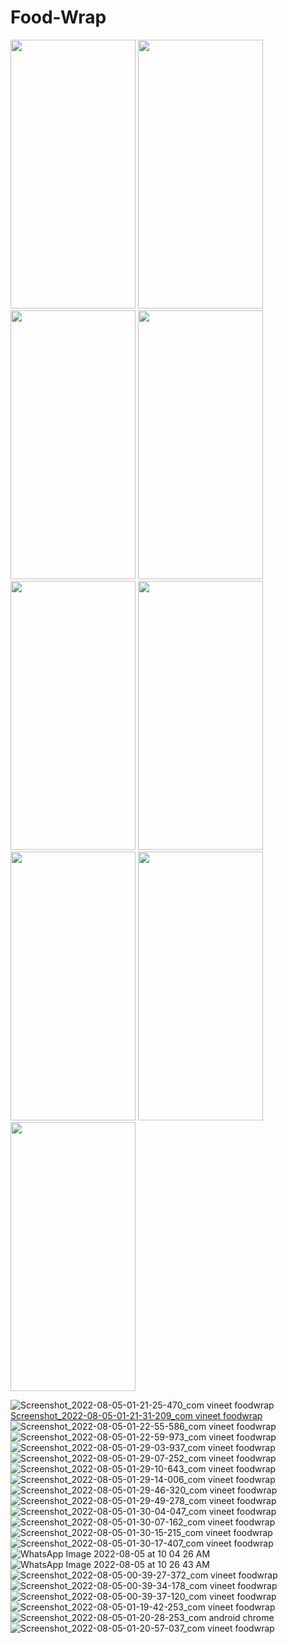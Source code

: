 # Food-Wrap

<img src="https://user-images.githubusercontent.com/83583852/196516348-a567c337-5b7b-41fd-8b3d-d16ce1817b19.jpg" style="width:200px; height:430px;"/>
<img src="https://user-images.githubusercontent.com/83583852/196516359-a70c814f-0d73-4b7f-b1ec-fc0946ae1297.jpg" style="width:200px; height:430px;"/>
<img src="https://user-images.githubusercontent.com/83583852/196516363-75d9b16a-a809-469d-a2e3-a4939e5f249a.jpg" style="width:200px; height:430px;"/>
<img src="https://user-images.githubusercontent.com/83583852/196516366-249399b6-0f96-4840-9352-f43236420f7e.jpg" style="width:200px; height:430px;"/>
<img src="https://user-images.githubusercontent.com/83583852/196516368-5410cbfc-d49a-46d5-932d-763afae26b05.jpg" style="width:200px; height:430px;"/>
<img src="https://user-images.githubusercontent.com/83583852/196516373-03d68e2e-8240-4611-b4fa-1724464752f7.jpg" style="width:200px; height:430px;"/>
<img src="https://user-images.githubusercontent.com/83583852/196516374-1bed448a-8a6e-4d4c-8b9b-fbb4e51952db.jpg" style="width:200px; height:430px;"/>
<img src="https://user-images.githubusercontent.com/83583852/196516378-e148e713-596d-4c2c-8c2d-5a44f3e48ccd.jpg" style="width:200px; height:430px;"/>
<img src="https://user-images.githubusercontent.com/83583852/196516383-9aa6b056-d7d8-4566-b510-0f73ffec94e4.jpg" style="width:200px; height:430px;"/>


![Screenshot_2022-08-05-01-21-25-470_com vineet foodwrap](https://user-images.githubusercontent.com/83583852/196516348-a567c337-5b7b-41fd-8b3d-d16ce1817b19.jpg)[Screenshot_2022-08-05-01-21-31-209_com vineet foodwrap](https://user-images.githubusercontent.com/83583852/196516359-a70c814f-0d73-4b7f-b1ec-fc0946ae1297.jpg)
![Screenshot_2022-08-05-01-22-55-586_com vineet foodwrap](https://user-images.githubusercontent.com/83583852/196516363-75d9b16a-a809-469d-a2e3-a4939e5f249a.jpg)
![Screenshot_2022-08-05-01-22-59-973_com vineet foodwrap](https://user-images.githubusercontent.com/83583852/196516366-249399b6-0f96-4840-9352-f43236420f7e.jpg)
![Screenshot_2022-08-05-01-29-03-937_com vineet foodwrap](https://user-images.githubusercontent.com/83583852/196516368-5410cbfc-d49a-46d5-932d-763afae26b05.jpg)
![Screenshot_2022-08-05-01-29-07-252_com vineet foodwrap](https://user-images.githubusercontent.com/83583852/196516373-03d68e2e-8240-4611-b4fa-1724464752f7.jpg)
![Screenshot_2022-08-05-01-29-10-643_com vineet foodwrap](https://user-images.githubusercontent.com/83583852/196516374-1bed448a-8a6e-4d4c-8b9b-fbb4e51952db.jpg)
![Screenshot_2022-08-05-01-29-14-006_com vineet foodwrap](https://user-images.githubusercontent.com/83583852/196516378-e148e713-596d-4c2c-8c2d-5a44f3e48ccd.jpg)
![Screenshot_2022-08-05-01-29-46-320_com vineet foodwrap](https://user-images.githubusercontent.com/83583852/196516383-9aa6b056-d7d8-4566-b510-0f73ffec94e4.jpg)
![Screenshot_2022-08-05-01-29-49-278_com vineet foodwrap](https://user-images.githubusercontent.com/83583852/196516387-1439cd0f-da30-4632-a191-7fe2eb980d2a.jpg)
![Screenshot_2022-08-05-01-30-04-047_com vineet foodwrap](https://user-images.githubusercontent.com/83583852/196516395-95a1103e-4e14-4c1c-9a41-35cf744f50c7.jpg)
![Screenshot_2022-08-05-01-30-07-162_com vineet foodwrap](https://user-images.githubusercontent.com/83583852/196516406-4db07b38-d108-467d-96ac-84c72794b053.jpg)
![Screenshot_2022-08-05-01-30-15-215_com vineet foodwrap](https://user-images.githubusercontent.com/83583852/196516414-d9b28e12-bf51-4414-bb30-835b9951eb80.jpg)
![Screenshot_2022-08-05-01-30-17-407_com vineet foodwrap](https://user-images.githubusercontent.com/83583852/196516418-69415f2c-80d2-4432-901b-1067692d9cf7.jpg)
![WhatsApp Image 2022-08-05 at 10 04 26 AM](https://user-images.githubusercontent.com/83583852/196516427-56c590a0-81c2-4409-bc7f-870c94cdfd01.jpeg)
![WhatsApp Image 2022-08-05 at 10 26 43 AM](https://user-images.githubusercontent.com/83583852/196516433-95c29bfc-afc5-4c5f-afed-951de8593810.jpeg)
![Screenshot_2022-08-05-00-39-27-372_com vineet foodwrap](https://user-images.githubusercontent.com/83583852/196516435-9909753b-6711-4e08-b3f7-8ad841e9b2da.jpg)
![Screenshot_2022-08-05-00-39-34-178_com vineet foodwrap](https://user-images.githubusercontent.com/83583852/196516441-fa05bfd8-35e7-4b8b-85cd-ec02206abda4.jpg)
![Screenshot_2022-08-05-00-39-37-120_com vineet foodwrap](https://user-images.githubusercontent.com/83583852/196516450-ba856eba-94cf-4c36-aa5b-73a50de96d1d.jpg)
![Screenshot_2022-08-05-01-19-42-253_com vineet foodwrap](https://user-images.githubusercontent.com/83583852/196516461-1b4435fa-017b-4848-b4b7-eab38f7f285f.jpg)
![Screenshot_2022-08-05-01-20-28-253_com android chrome](https://user-images.githubusercontent.com/83583852/196516477-ec2583fe-473f-4b03-880a-2122246f9f54.jpg)
![Screenshot_2022-08-05-01-20-57-037_com vineet foodwrap](https://user-images.githubusercontent.com/83583852/196516478-ce92b7db-7dc3-4c93-90bd-dffb16fbcb09.jpg)

